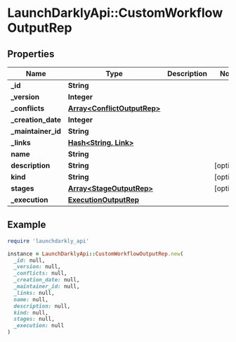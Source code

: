 # LaunchDarklyApi::CustomWorkflowOutputRep

## Properties

| Name | Type | Description | Notes |
| ---- | ---- | ----------- | ----- |
| **_id** | **String** |  |  |
| **_version** | **Integer** |  |  |
| **_conflicts** | [**Array&lt;ConflictOutputRep&gt;**](ConflictOutputRep.md) |  |  |
| **_creation_date** | **Integer** |  |  |
| **_maintainer_id** | **String** |  |  |
| **_links** | [**Hash&lt;String, Link&gt;**](Link.md) |  |  |
| **name** | **String** |  |  |
| **description** | **String** |  | [optional] |
| **kind** | **String** |  | [optional] |
| **stages** | [**Array&lt;StageOutputRep&gt;**](StageOutputRep.md) |  | [optional] |
| **_execution** | [**ExecutionOutputRep**](ExecutionOutputRep.md) |  |  |

## Example

```ruby
require 'launchdarkly_api'

instance = LaunchDarklyApi::CustomWorkflowOutputRep.new(
  _id: null,
  _version: null,
  _conflicts: null,
  _creation_date: null,
  _maintainer_id: null,
  _links: null,
  name: null,
  description: null,
  kind: null,
  stages: null,
  _execution: null
)
```

